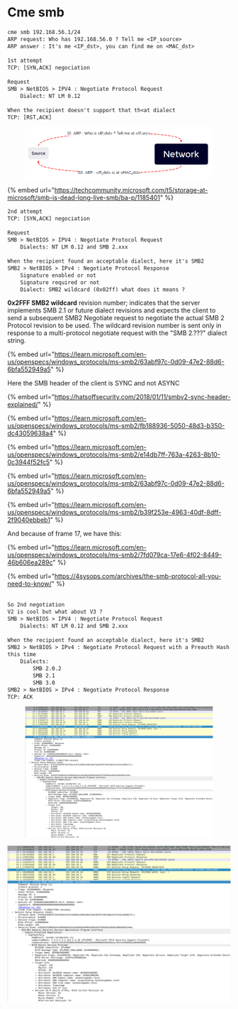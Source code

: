 # Cme smb

```
cme smb 192.168.56.1/24
ARP request: Who has 192.168.56.0 ? Tell me <IP_source>
ARP answer : It's me <IP_dst>, you can find me on <MAC_dst>

1st attempt
TCP: [SYN,ACK] negociation

Request
SMB > NetBIOS > IPV4 : Negotiate Protocol Request
    Dialect: NT LM 0.12 

When the recipient doesn't support that th<at dialect
TCP: [RST,ACK]
```

<figure><img src="../.gitbook/assets/image (1).png" alt=""><figcaption></figcaption></figure>

{% embed url="https://techcommunity.microsoft.com/t5/storage-at-microsoft/smb-is-dead-long-live-smb/ba-p/1185401" %}



```
2nd attempt
TCP: [SYN,ACK] negociation

Request
SMB > NetBIOS > IPV4 : Negotiate Protocol Request
    Dialects: NT LM 0.12 and SMB 2.xxx

When the recipient found an acceptable dialect, here it's SMB2
SMB2 > NetBIOS > IPv4 : Negotiate Protocol Response
    Signature enabled or not
    Signature required or not
    Dialect: SMB2 wildcard (0x02ff) what does it means ?

```

**0x2FFF SMB2 wildcard** revision number; indicates that the server implements SMB 2.1 or future dialect revisions and expects the client to send a subsequent SMB2 Negotiate request to negotiate the actual SMB 2 Protocol revision to be used. The wildcard revision number is sent only in response to a multi-protocol negotiate request with the "SMB 2.???" dialect string.

{% embed url="https://learn.microsoft.com/en-us/openspecs/windows_protocols/ms-smb2/63abf97c-0d09-47e2-88d6-6bfa552949a5" %}

Here the SMB header of the client is SYNC and not ASYNC

{% embed url="https://hatsoffsecurity.com/2018/01/11/smbv2-sync-header-explained/" %}

{% embed url="https://learn.microsoft.com/en-us/openspecs/windows_protocols/ms-smb2/fb188936-5050-48d3-b350-dc43059638a4" %}



{% embed url="https://learn.microsoft.com/en-us/openspecs/windows_protocols/ms-smb2/e14db7ff-763a-4263-8b10-0c3944f52fc5" %}



{% embed url="https://learn.microsoft.com/en-us/openspecs/windows_protocols/ms-smb2/63abf97c-0d09-47e2-88d6-6bfa552949a5" %}

{% embed url="https://learn.microsoft.com/en-us/openspecs/windows_protocols/ms-smb2/b39f253e-4963-40df-8dff-2f9040ebbeb1" %}

And because of frame 17, we have this:

{% embed url="https://learn.microsoft.com/en-us/openspecs/windows_protocols/ms-smb2/7fd079ca-17e6-4f02-8449-46b606ea289c" %}





{% embed url="https://4sysops.com/archives/the-smb-protocol-all-you-need-to-know/" %}

```

So 2nd negotiation
V2 is cool but what about V3 ?
SMB > NetBIOS > IPV4 : Negotiate Protocol Request
    Dialects: NT LM 0.12 and SMB 2.xxx

When the recipient found an acceptable dialect, here it's SMB2
SMB2 > NetBIOS > IPv4 : Negotiate Protocol Request with a Preauth Hash this time
    Dialects: 
        SMB 2.0.2
        SMB 2.1
        SMB 3.0
SMB2 > NetBIOS > IPv4 : Negotiate Protocol Response
TCP: ACK

```



<figure><img src="../.gitbook/assets/image.png" alt=""><figcaption></figcaption></figure>



![](../.gitbook/assets/image.png)

